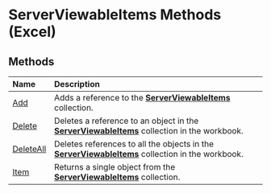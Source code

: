 
# ServerViewableItems Methods (Excel)

## Methods



|**Name**|**Description**|
|:-----|:-----|
|[Add](e5771bed-efd0-3cdc-ce80-13b71f596d01.md)|Adds a reference to the  **[ServerViewableItems](ce51dc80-ae34-f31a-81c0-f29467668289.md)** collection.|
|[Delete](e6b53271-8a37-4bf3-fea2-46d02550391b.md)|Deletes a reference to an object in the  **[ServerViewableItems](ce51dc80-ae34-f31a-81c0-f29467668289.md)** collection in the workbook.|
|[DeleteAll](8f2bf876-50ba-3b91-d353-6d73a35e9462.md)|Deletes references to all the objects in the  **[ServerViewableItems](ce51dc80-ae34-f31a-81c0-f29467668289.md)** collection in the workbook.|
|[Item](ea1a01ef-7b2f-485d-2526-0b1025a9b9fd.md)|Returns a single object from the  **[ServerViewableItems](ce51dc80-ae34-f31a-81c0-f29467668289.md)** collection.|
